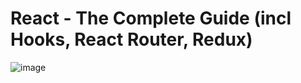 # React - The Complete Guide (incl Hooks, React Router, Redux)

![image](https://user-images.githubusercontent.com/95168051/191732883-68153c75-edde-4bde-8272-3da8695944ad.png)

